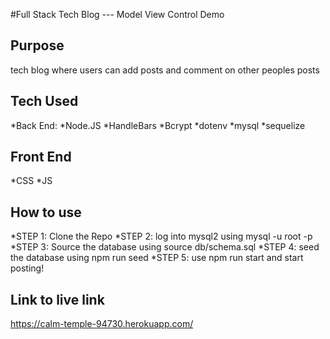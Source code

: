 #Full Stack Tech Blog --- Model View Control Demo

## Purpose
tech blog where users can add posts and comment on other peoples posts

## Tech Used
*Back End:
*Node.JS
*HandleBars
*Bcrypt
*dotenv
*mysql
*sequelize

## Front End
*CSS
*JS

## How to use
*STEP 1: Clone the Repo
*STEP 2: log into mysql2 using mysql -u root -p
*STEP 3: Source the database using source db/schema.sql
*STEP 4: seed the database using npm run seed
*STEP 5: use npm run start and start posting!

## Link to live link
https://calm-temple-94730.herokuapp.com/



